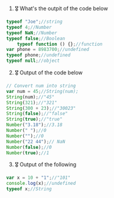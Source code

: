 1. 🎖 What's the outpit of the code below
```js
typeof "Joe";//string
typeof 4;//Number
typeof NaN;//Number
typeof false;//Boolean
	typeof function () {};//function
var phone = 8983700;//undefined
typeof phone;//undefined
typeof null;//object
```

2. 🎖 Output of the code below
```js
// Convert num into string
var num = 45;//String(num);
String(num);//"45"
String(321);//"321"
String(300 + 23);//"30023"
String(false);//"false"
String(true);//"true"
Number("3.18");//3.18
Number(" ");//0
Number("");//0
Number("22 44");// NaN
Number(false);//0
Number(true);//1
```

3. 🎖 Output of the following

```js
var x = 10 + "1";//"101"
console.log(x);//undefined
typeof x;//String
```
